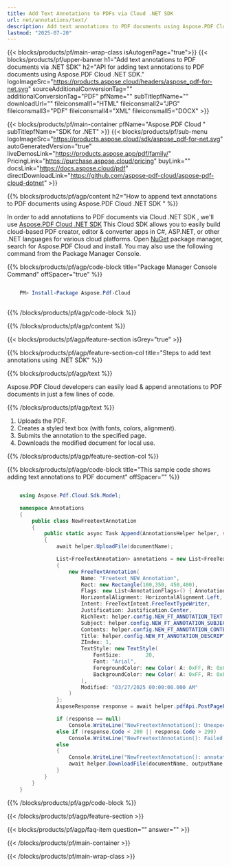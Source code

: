 ```yaml
---
title: Add Text Annotations to PDFs via Cloud .NET SDK
url: net/annotations/text/
description: Add text annotations to PDF documents using Aspose.PDF Cloud .NET SDK.
lastmod: "2025-07-20"
---
```


{{< blocks/products/pf/main-wrap-class isAutogenPage="true">}}
{{< blocks/products/pf/upper-banner h1="Add text annotations to PDF documents via .NET SDK" h2="API for adding text annotations to PDF documents using Aspose.PDF Cloud .NET SDK." logoImageSrc="https://products.aspose.cloud/headers/aspose_pdf-for-net.svg" sourceAdditionalConversionTag="" additionalConversionTag="PDF" pfName="" subTitlepfName="" downloadUrl="" fileiconsmall1="HTML" fileiconsmall2="JPG" fileiconsmall3="PDF" fileiconsmall4="XML" fileiconsmall5="DOCX" >}}

{{< blocks/products/pf/main-container pfName="Aspose.PDF Cloud " subTitlepfName="SDK for .NET" >}}
{{< blocks/products/pf/sub-menu logoImageSrc="https://products.aspose.cloud/sdk/aspose_pdf-for-net.svg"
autoGeneratedVersion="true"
liveDemosLink="https://products.aspose.app/pdf/family/" PricingLink="https://purchase.aspose.cloud/pricing" buyLink="" docsLink="https://docs.aspose.cloud/pdf"  directDownloadLink="https://github.com/aspose-pdf-cloud/aspose-pdf-cloud-dotnet" >}}

{{% blocks/products/pf/agp/content h2="How to append text annotations to PDF documents using Aspose.PDF Cloud .NET SDK " %}}

 In order to add annotations to PDF documents via Cloud .NET SDK , we'll use
 [Aspose.PDF Cloud .NET SDK](https://products.aspose.cloud/pdf/net/)
 This Cloud SDK allows you to easily build cloud-based PDF creator, editor & converter apps in C#, ASP.NET, or other .NET languages for various cloud platforms. Open
 [NuGet](https://www.nuget.org/packages/Aspose.Pdf-Cloud)
 package manager, search for
 Aspose.PDF Cloud
 and install. You may also use the following command from the Package Manager Console.

{{% blocks/products/pf/agp/code-block title="Package Manager Console Command" offSpacer="true" %}}

```powershell

    PM> Install-Package Aspose.Pdf-Cloud
     
```

{{% /blocks/products/pf/agp/code-block %}}

{{% /blocks/products/pf/agp/content %}}

{{< blocks/products/pf/agp/feature-section isGrey="true" >}}

{{% blocks/products/pf/agp/feature-section-col title="Steps to add text annotations using .NET SDK" %}}

{{% blocks/products/pf/agp/text %}}

 Aspose.PDF Cloud developers can easily load & append annotations to PDF documents in just a few lines of code.

{{% /blocks/products/pf/agp/text %}}

1. Uploads the PDF.
1. Creates a styled text box (with fonts, colors, alignment).
1. Submits the annotation to the specified page.
1. Downloads the modified document for local use.

{{% /blocks/products/pf/agp/feature-section-col %}}

{{% blocks/products/pf/agp/code-block title="This sample code shows adding text annotations to PDF document" offSpacer="" %}}

```cs

    using Aspose.Pdf.Cloud.Sdk.Model;

    namespace Annotations
    {
        public class NewFreetextAnnotation
        {
            public static async Task Append(AnnotationsHelper helper, string documentName, int pageNumber, string outputName, string remoteFolder)
            {
                await helper.UploadFile(documentName);

                List<FreeTextAnnotation> annotations = new List<FreeTextAnnotation>
                {
                    new FreeTextAnnotation(
                        Name: "Freetext_NEW_Annotation",
                        Rect: new Rectangle(100,350, 450,400),
                        Flags: new List<AnnotationFlags>() { AnnotationFlags.Default },
                        HorizontalAlignment: HorizontalAlignment.Left,
                        Intent: FreeTextIntent.FreeTextTypeWriter,
                        Justification: Justification.Center,
                        RichText: helper.config.NEW_FT_ANNOTATION_TEXT,
                        Subject: helper.config.NEW_FT_ANNOTATION_SUBJECT,
                        Contents: helper.config.NEW_FT_ANNOTATION_CONTENTS,
                        Title: helper.config.NEW_FT_ANNOTATION_DESCRIPTION,
                        ZIndex: 1,
                        TextStyle: new TextStyle(
                            FontSize:        20,
                            Font: "Arial",
                            ForegroundColor: new Color( A: 0xFF, R: 0x00, G: 0xFF, B: 0x00),
                            BackgroundColor: new Color( A: 0xFF, R: 0xFF, G: 0x00, B: 0x00)
                        ),
                        Modified: "03/27/2025 00:00:00.000 AM"
                    )
                };
                AsposeResponse response = await helper.pdfApi.PostPageFreeTextAnnotationsAsync(documentName, pageNumber, annotations, folder: remoteFolder);

                if (response == null)
                    Console.WriteLine("NewFreetextAnnotation(): Unexpected error!");
                else if (response.Code < 200 || response.Code > 299)
                    Console.WriteLine("NewFreetextAnnotation(): Failed to append text annotation to the document.");
                else
                {
                    Console.WriteLine("NewFreetextAnnotation(): annotations '{0}' added to the document '{1}.", helper.config.NEW_FT_ANNOTATION_TEXT, documentName);
                    await helper.DownloadFile(documentName, outputName, "add_text_annotation_");
                }
            }
        }
    }
```

{{% /blocks/products/pf/agp/code-block %}}

{{< /blocks/products/pf/agp/feature-section >}}

{{< blocks/products/pf/agp/faq-item question="" answer="" >}}

{{< /blocks/products/pf/main-container >}}

{{< /blocks/products/pf/main-wrap-class >}}


